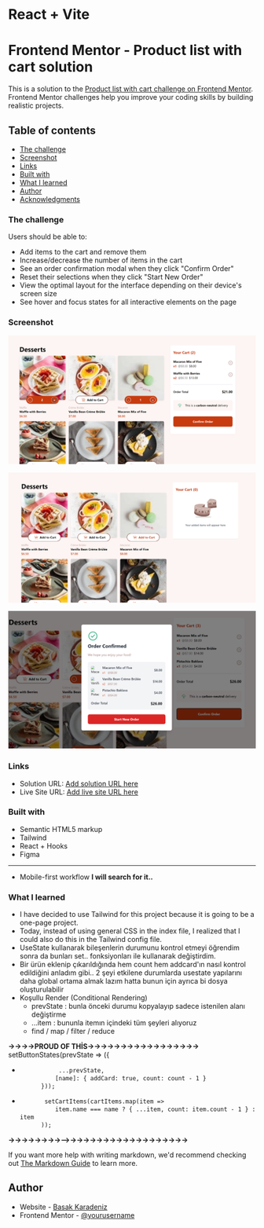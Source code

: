 # React + Vite

# Frontend Mentor - Product list with cart solution

This is a solution to the [Product list with cart challenge on Frontend Mentor](https://www.frontendmentor.io/challenges/product-list-with-cart-5MmqLVAp_d). Frontend Mentor challenges help you improve your coding skills by building realistic projects. 

## Table of contents

  - [The challenge](#the-challenge)
  - [Screenshot](#screenshot)
  - [Links](#links)
  - [Built with](#built-with)
  - [What I learned](#what-i-learned)
  - [Author](#author)
  - [Acknowledgments](#acknowledgments)


### The challenge

Users should be able to:

- Add items to the cart and remove them
- Increase/decrease the number of items in the cart
- See an order confirmation modal when they click "Confirm Order"
- Reset their selections when they click "Start New Order"
- View the optimal layout for the interface depending on their device's screen size
- See hover and focus states for all interactive elements on the page

### Screenshot

![](./assets/images/productlist_img_1.png)

![](./assets/images/productlist_img_2.png)

![](./assets/images/productlist_img_3.png)


### Links

- Solution URL: [Add solution URL here](https://your-solution-url.com)
- Live Site URL: [Add live site URL here](https://your-live-site-url.com)

### Built with

- Semantic HTML5 markup
- Tailwind
- React + Hooks
- Figma
--------------------------
- Mobile-first workflow  **I will search for it..**



### What I learned

* I have decided to use Tailwind for this project because it is going to be a one-page project.
* Today, instead of using general CSS in the index file, I realized that I could also do this in the Tailwind config file.
* UseState kullanarak bileşenlerin durumunu kontrol etmeyi öğrendim sonra da bunları set.. fonksiyonları ile kullanarak değiştirdim.
* Bir ürün eklenip çıkarıldığında hem count hem addcard'ın nasıl kontrol edildiğini anladım gibi.. 2 şeyi etkilene durumlarda usestate yapılarını daha global ortama almak lazım hatta bunun için ayrıca bi dosya oluşturulabilir
* Koşullu Render (Conditional Rendering)
  - prevState : bunla önceki durumu kopyalayıp  sadece istenilen alanı değiştirme
  - ...item   : bununla itemın içindeki tüm şeyleri alıyoruz       
  - find / map / filter / reduce
  
**->->->->PROUD OF THİS->->->->->->->->->->->->->->->->->**
setButtonStates(prevState => ({
*                ...prevState,
                [name]: { addCard: true, count: count - 1 }
            }));
*            setCartItems(cartItems.map(item =>
                item.name === name ? { ...item, count: item.count - 1 } : item
            ));
**->->->->->->->->-->->->->->->->->->->->->->->->->->->->**


If you want more help with writing markdown, we'd recommend checking out [The Markdown Guide](https://www.markdownguide.org/) to learn more.


## Author

- Website - [Basak Karadeniz](https://www.your-site.com)
- Frontend Mentor - [@yourusername](https://www.frontendmentor.io/profile/yourusername)

